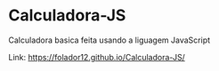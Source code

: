 # Calculadora-JS
Calculadora basica feita usando a liguagem JavaScript

Link: https://folador12.github.io/Calculadora-JS/
